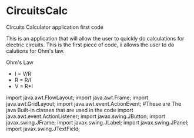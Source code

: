 # CircuitsCalc
Circuits Calculator application first code

This is an application that will allow the user to quickly do calculations for electric circuits. This is the first piece of code, ii
allows the user to do calutions for Ohm's law. 


Ohm's Law
- I = V/R
- R = R/I
- V = R*I

import java.awt.FlowLayout; 
import java.awt.Frame;
import java.awt.GridLayout;
import java.awt.event.ActionEvent;                                #These are The java Built-in classes that are used in the code
import java.awt.event.ActionListener;
import javax.swing.JButton;
import javax.swing.JFrame;
import javax.swing.JLabel;
import javax.swing.JPanel;
import javax.swing.JTextField;
